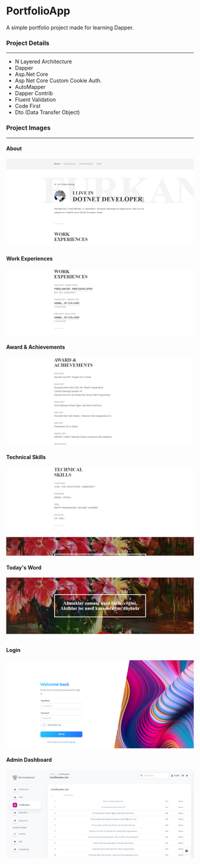 # PortfolioApp
A simple portfolio project made for learning Dapper.

### Project Details
------------
- N Layered Architecture
- Dapper
- Asp.Net Core
- Asp Net Core Custom Cookie Auth.
- AutoMapper
- Dapper Contrib
- Fluent Validation
- Code First
- Dto (Data Transfer Object)

### Project Images
------------
#### About
![github](/PortfolioApp.Web/wwwroot/Project_Images/1.PNG)

#### Work Experiences
![github](/PortfolioApp.Web/wwwroot/Project_Images/2.PNG)

#### Award & Achievements
![github](/PortfolioApp.Web/wwwroot/Project_Images/3.PNG)

#### Technical Skills
![github](/PortfolioApp.Web/wwwroot/Project_Images/4.PNG)

#### Today's Word
![github](/PortfolioApp.Web/wwwroot/Project_Images/5.PNG)

#### Login
![github](/PortfolioApp.Web/wwwroot/Project_Images/6.PNG)

#### Admin Dashboard
![github](/PortfolioApp.Web/wwwroot/Project_Images/7.PNG)
